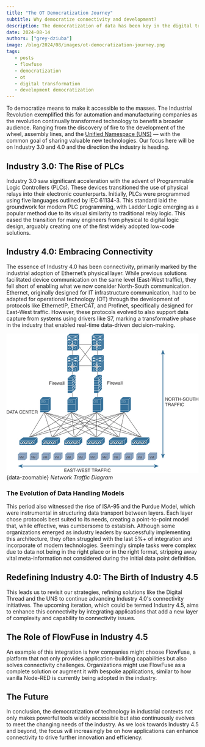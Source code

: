 ```yaml
---
title: "The OT Democratization Journey"
subtitle: Why democratize connectivity and development?
description: The democratization of data has been key in the digital transformation journey and the next step is to make that data valuable to everyone.
date: 2024-08-14
authors: ["grey-dziuba"]
image: /blog/2024/08/images/ot-democratization-journey.png
tags:
   - posts
   - flowfuse
   - democratization
   - ot
   - digital transformation
   - development democratization
---
```


To democratize means to make it accessible to the masses. The Industrial Revolution exemplified this for automation and manufacturing companies as the revolution continually transformed technology to benefit a broader audience. Ranging from the discovery of fire to the development of the wheel, assembly lines, and the [Unified Namespace (UNS)](/unified-namespace/) — with the common goal of sharing valuable new technologies. Our focus here will be on Industry 3.0 and 4.0 and the direction the industry is heading.

<!--more-->

## Industry 3.0: The Rise of PLCs

Industry 3.0 saw significant acceleration with the advent of Programmable Logic Controllers (PLCs). These devices transitioned the use of physical relays into their electronic counterparts. Initially, PLCs were programmed using five languages outlined by IEC 61134-3. This standard laid the groundwork for modern PLC programming, with Ladder Logic emerging as a popular method due to its visual similarity to traditional relay logic. This eased the transition for many engineers from physical to digital logic design, arguably creating one of the first widely adopted low-code solutions.


## Industry 4.0: Embracing Connectivity

The essence of Industry 4.0 has been connectivity, primarily marked by the industrial adoption of Ethernet’s physical layer. While previous solutions facilitated device communication on the same level (East-West traffic), they fell short of enabling what we now consider North-South communication. Ethernet, originally designed for IT infrastructure communication, had to be adapted for operational technology (OT) through the development of protocols like EthernetIP, EtherCAT, and Profinet, specifically designed for East-West traffic. However, these protocols evolved to also support data capture from systems using drivers like S7, marking a transformative phase in the industry that enabled real-time data-driven decision-making.

!["Network Visualization of East-West vs North-South traffic"](./images/traffic-flow-diagram.png "Network Visualization of East-West vs North-South traffic"){data-zoomable}
_Network Traffic Diagram_

### The Evolution of Data Handling Models

This period also witnessed the rise of ISA-95 and the Purdue Model, which were instrumental in structuring data transport between layers. Each layer chose protocols best suited to its needs, creating a point-to-point model that, while effective, was cumbersome to establish. Although some organizations emerged as industry leaders by successfully implementing this architecture, they often struggled with the last 5%+ of integration and incorporate of modern technologies. Seemingly simple tasks were complex due to data not being in the right place or in the right format, stripping away vital meta-information not considered during the initial data point definition.


## Redefining Industry 4.0: The Birth of Industry 4.5

This leads us to revisit our strategies, refining solutions like the Digital Thread and the UNS to continue advancing Industry 4.0's connectivity initiatives. The upcoming iteration, which could be termed Industry 4.5, aims to enhance this connectivity by integrating applications that add a new layer of complexity and capability to connectivity issues.


## The Role of FlowFuse in Industry 4.5

An example of this integration is how companies might choose FlowFuse, a platform that not only provides application-building capabilities but also solves connectivity challenges. Organizations might use FlowFuse as a complete solution or augment it with bespoke applications, similar to how vanilla Node-RED is currently being adopted in the industry.

## The Future

In conclusion, the democratization of technology in industrial contexts not only makes powerful tools widely accessible but also continuously evolves to meet the changing needs of the industry. As we look towards Industry 4.5 and beyond, the focus will increasingly be on how applications can enhance connectivity to drive further innovation and efficiency.